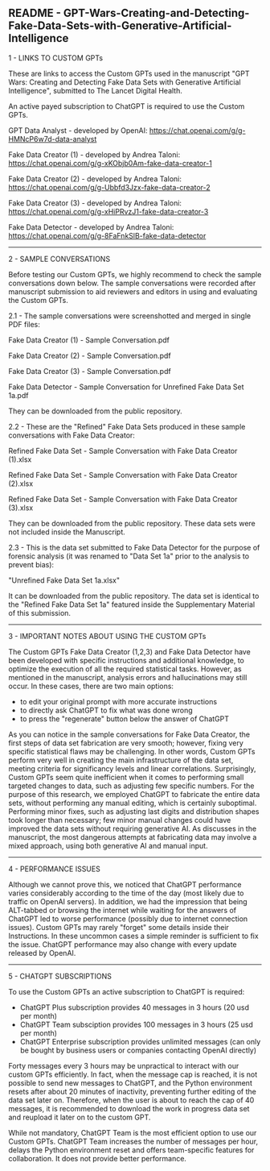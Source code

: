 README - GPT-Wars-Creating-and-Detecting-Fake-Data-Sets-with-Generative-Artificial-Intelligence
-----------------------------------------------

1 - LINKS TO CUSTOM GPTs

These are links to access the Custom GPTs used in the manuscript "GPT Wars: Creating and Detecting Fake Data Sets with Generative Artificial Intelligence", submitted to The Lancet Digital Health.

An active payed subscription to ChatGPT is required to use the Custom GPTs.


GPT Data Analyst - developed by OpenAI: https://chat.openai.com/g/g-HMNcP6w7d-data-analyst

Fake Data Creator (1) - developed by Andrea Taloni: https://chat.openai.com/g/g-xKObjb0Am-fake-data-creator-1

Fake Data Creator (2) - developed by Andrea Taloni: https://chat.openai.com/g/g-Ubbfd3Jzx-fake-data-creator-2

Fake Data Creator (3) - developed by Andrea Taloni: https://chat.openai.com/g/g-xHiPRvzJ1-fake-data-creator-3

Fake Data Detector - developed by Andrea Taloni: https://chat.openai.com/g/g-8FaFnkSlB-fake-data-detector

-----------------------------------------------

2 - SAMPLE CONVERSATIONS

Before testing our Custom GPTs, we highly recommend to check the sample conversations down below.
The sample conversations were recorded after manuscript submission to aid reviewers and editors in using and evaluating the Custom GPTs.

2.1 - The sample conversations were screenshotted and merged in single PDF files:

Fake Data Creator (1) - Sample Conversation.pdf

Fake Data Creator (2) - Sample Conversation.pdf

Fake Data Creator (3) - Sample Conversation.pdf

Fake Data Detector - Sample Conversation for Unrefined Fake Data Set 1a.pdf

They can be downloaded from the public repository.


2.2 - These are the "Refined" Fake Data Sets produced in these sample conversations with Fake Data Creator:

Refined Fake Data Set - Sample Conversation with Fake Data Creator (1).xlsx

Refined Fake Data Set - Sample Conversation with Fake Data Creator (2).xlsx

Refined Fake Data Set - Sample Conversation with Fake Data Creator (3).xlsx

They can be downloaded from the public repository. These data sets were not included inside the Manuscript.


2.3 - This is the data set submitted to Fake Data Detector for the purpose of forensic analysis (it was renamed to "Data Set 1a" prior to the analysis to prevent bias):

"Unrefined Fake Data Set 1a.xlsx"

It can be downloaded from the public repository. The data set is identical to the "Refined Fake Data Set 1a" featured inside the Supplementary Material of this submission.

-----------------------------------------------

3 - IMPORTANT NOTES ABOUT USING THE CUSTOM GPTs

The Custom GPTs Fake Data Creator (1,2,3) and Fake Data Detector have been developed with specific instructions and additional knowledge, to optimize the execution of all the required statistical tasks. However, as mentioned in the manuscript, analysis errors and hallucinations may still occur. In these cases, there are two main options:
- to edit your original prompt with more accurate instructions
- to directly ask ChatGPT to fix what was done wrong
- to press the "regenerate" button below the answer of ChatGPT

As you can notice in the sample conversations for Fake Data Creator, the first steps of data set fabrication are very smooth; however, fixing very specific statistical flaws may be challenging.
In other words, Custom GPTs perform very well in creating the main infrastructure of the data set, meeting criteria for significancy levels and linear correlations.
Surprisingly, Custom GPTs seem quite inefficient when it comes to performing small targeted changes to data, such as adjusting few specific numbers.
For the purpose of this research, we employed ChatGPT to fabricate the entire data sets, without performing any manual editing, which is certainly suboptimal.
Performing minor fixes, such as adjusting last digits and distribution shapes took longer than necessary; few minor manual changes could have improved the data sets without requiring generative AI.
As discusses in the manuscript, the most dangerous attempts at fabricating data may involve a mixed approach, using both generative AI and manual input.

-----------------------------------------------

4 - PERFORMANCE ISSUES

Although we cannot prove this, we noticed that ChatGPT performance varies considerably according to the time of the day (most likely due to traffic on OpenAI servers).
In addition, we had the impression that being ALT-tabbed or browsing the internet while waiting for the answers of ChatGPT led to worse performance (possibly due to internet connection issues).
Custom GPTs may rarely "forget" some details inside their Instructions. In these uncommon cases a simple reminder is sufficient to fix the issue.
ChatGPT performance may also change with every update released by OpenAI.

-----------------------------------------------

5 - CHATGPT SUBSCRIPTIONS

To use the Custom GPTs an active subscription to ChatGPT is required:
- ChatGPT Plus subscription provides 40 messages in 3 hours (20 usd per month)
- ChatGPT Team subsciption provides 100 messages in 3 hours (25 usd per month)
- ChatGPT Enterprise subscription provides unlimited messages (can only be bought by business users or companies contacting OpenAI directly)

Forty messages every 3 hours may be unpractical to interact with our custom GPTs efficiently.
In fact, when the message cap is reached, it is not possible to send new messages to ChatGPT, and the Python environment resets after about 20 minutes of inactivity, preventing further editing of the data set later on. Therefore, when the user is about to reach the cap of 40 messages, it is recommended to download the work in progress data set and reupload it later on to the custom GPT.

While not mandatory, ChatGPT Team is the most efficient option to use our Custom GPTs.
ChatGPT Team increases the number of messages per hour, delays the Python environment reset and offers team-specific features for collaboration. It does not provide better performance.


